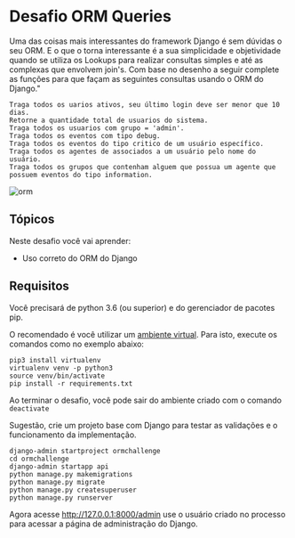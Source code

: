 # Desafio ORM Queries

 Uma das coisas mais interessantes do framework Django é sem dúvidas o seu ORM.
  E o que o torna interessante é a sua simplicidade e objetividade quando se utiliza os
   Lookups para realizar consultas simples e até as complexas que envolvem join's. 
   Com base no desenho a seguir complete as funções para que façam as seguintes consultas usando o ORM do Django."
    
    Traga todos os uarios ativos, seu último login deve ser menor que 10 dias.
    Retorne a quantidade total de usuarios do sistema.
    Traga todos os usuarios com grupo = 'admin'.
    Traga todos os eventos com tipo debug.
    Traga todos os eventos do tipo critico de um usuário específico.
    Traga todos os agentes de associados a um usuário pelo nome do usuário.
    Traga todos os grupos que contenham alguem que possua um agente que possuem eventos do tipo information.


![orm](https://codenation-challenges.s3-us-west-1.amazonaws.com/python-11/challenge.png)
## Tópicos

Neste desafio você vai aprender:

- Uso correto do ORM do Django


## Requisitos

Você precisará de python 3.6 (ou superior) e do gerenciador de pacotes pip.

O recomendado é você utilizar um [ambiente virtual](https://pythonacademy.com.br/blog/python-e-virtualenv-como-programar-em-ambientes-virtuais). Para isto, execute os comandos como no exemplo abaixo:

    pip3 install virtualenv
    virtualenv venv -p python3
    source venv/bin/activate 
    pip install -r requirements.txt

Ao terminar o desafio, você pode sair do ambiente criado com o comando `deactivate`

Sugestão, crie um projeto base com Django para testar as validações e o funcionamento da implementação.

    django-admin startproject ormchallenge
    cd ormchallenge
    django-admin startapp api
    python manage.py makemigrations
    python manage.py migrate
    python manage.py createsuperuser
    python manage.py runserver
    
Agora acesse http://127.0.0.1:8000/admin use o usuário criado no processo para acessar a página de administração do Django.
